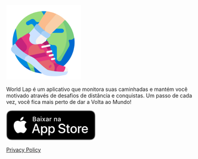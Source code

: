 <img src="../icon.png" width="200em"/>

World Lap é um aplicativo que monitora suas caminhadas e mantém você motivado através de desafios de distância e conquistas. Um passo de cada vez, você fica mais perto de dar a Volta ao Mundo!

[![](/pt-br/download-on-app-store.svg)](https://apps.apple.com/us/app/world-lap/id6743030714)

[Privacy Policy](/pt-br/privacy-policy)
